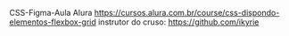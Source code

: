 ﻿CSS-Figma-Aula Alura 
 https://cursos.alura.com.br/course/css-dispondo-elementos-flexbox-grid
instrutor do cruso: https://github.com/ikyrie
